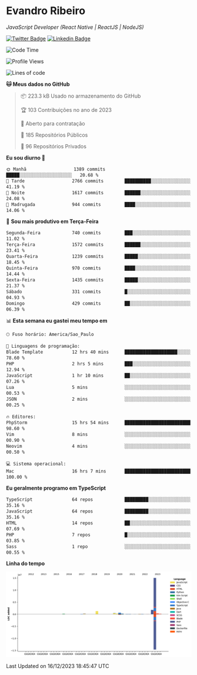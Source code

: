 # Evandro **Ribeiro**

*JavaScript Developer (React Native | ReactJS | NodeJS)*

[![Twitter Badge](https://img.shields.io/badge/-@ribeiroevandro-201B2D?style=flat-square&labelColor=201B2D&logo=twitter&logoColor=white&link=https://twitter.com/ribeiroevandro)](https://twitter.com/ribeiroevandro) 
[![Linkedin Badge](https://img.shields.io/badge/-Evandro%20Ribeiro-201B2D?style=flat-square&logo=Linkedin&logoColor=white&link=https://www.linkedin.com/in/ribeiroevandro)](https://www.linkedin.com/in/ribeiroevandro) 


<!--START_SECTION:waka-->
![Code Time](http://img.shields.io/badge/Code%20Time-3%2C587%20hrs%2015%20mins-blue)

![Profile Views](http://img.shields.io/badge/Visualizac%C3%B5es%20do%20perfil-0-blue)

![Lines of code](https://img.shields.io/badge/Desde%20o%20Hello%20World%20eu%20escrevi-20.4%20million%20linhas%20de%20c%C3%B3digo-blue)

**🐱 Meus dados no GitHub** 

> 📦 223.3 kB Usado no armazenamento do GitHub 
 > 
> 🏆 103 Contribuições no ano de 2023
 > 
> 💼 Aberto para contratação
 > 
> 📜 185 Repositórios Públicos 
 > 
> 🔑 96 Repositórios Privados 
 > 
**Eu sou diurno 🐤** 

```text
🌞 Manhã                  1389 commits        █████░░░░░░░░░░░░░░░░░░░░   20.68 % 
🌆 Tarde                  2766 commits        ██████████░░░░░░░░░░░░░░░   41.19 % 
🌃 Noite                  1617 commits        ██████░░░░░░░░░░░░░░░░░░░   24.08 % 
🌙 Madrugada              944 commits         ████░░░░░░░░░░░░░░░░░░░░░   14.06 % 
```
📅 **Sou mais produtivo em Terça-Feira** 

```text
Segunda-Feira            740 commits         ███░░░░░░░░░░░░░░░░░░░░░░   11.02 % 
Terça-Feira              1572 commits        ██████░░░░░░░░░░░░░░░░░░░   23.41 % 
Quarta-Feira             1239 commits        █████░░░░░░░░░░░░░░░░░░░░   18.45 % 
Quinta-Feira             970 commits         ████░░░░░░░░░░░░░░░░░░░░░   14.44 % 
Sexta-Feira              1435 commits        █████░░░░░░░░░░░░░░░░░░░░   21.37 % 
Sábado                   331 commits         █░░░░░░░░░░░░░░░░░░░░░░░░   04.93 % 
Domingo                  429 commits         ██░░░░░░░░░░░░░░░░░░░░░░░   06.39 % 
```


📊 **Esta semana eu gastei meu tempo em** 

```text
🕑︎ Fuso horário: America/Sao_Paulo

💬 Linguagens de programação: 
Blade Template           12 hrs 40 mins      ████████████████████░░░░░   78.60 % 
PHP                      2 hrs 5 mins        ███░░░░░░░░░░░░░░░░░░░░░░   12.94 % 
JavaScript               1 hr 10 mins        ██░░░░░░░░░░░░░░░░░░░░░░░   07.26 % 
Lua                      5 mins              ░░░░░░░░░░░░░░░░░░░░░░░░░   00.53 % 
JSON                     2 mins              ░░░░░░░░░░░░░░░░░░░░░░░░░   00.25 % 

🔥 Editores: 
PhpStorm                 15 hrs 54 mins      █████████████████████████   98.60 % 
Vim                      8 mins              ░░░░░░░░░░░░░░░░░░░░░░░░░   00.90 % 
Neovim                   4 mins              ░░░░░░░░░░░░░░░░░░░░░░░░░   00.50 % 

💻 Sistema operacional: 
Mac                      16 hrs 7 mins       █████████████████████████   100.00 % 
```

**Eu geralmente programo em TypeScript** 

```text
TypeScript               64 repos            █████████░░░░░░░░░░░░░░░░   35.16 % 
JavaScript               64 repos            █████████░░░░░░░░░░░░░░░░   35.16 % 
HTML                     14 repos            ██░░░░░░░░░░░░░░░░░░░░░░░   07.69 % 
PHP                      7 repos             █░░░░░░░░░░░░░░░░░░░░░░░░   03.85 % 
Sass                     1 repo              ░░░░░░░░░░░░░░░░░░░░░░░░░   00.55 % 
```



**Linha do tempo**

![Lines of Code chart](https://raw.githubusercontent.com/ribeiroevandro/ribeiroevandro/main/assets/bar_graph.png)


 Last Updated on 16/12/2023 18:45:47 UTC
<!--END_SECTION:waka-->
